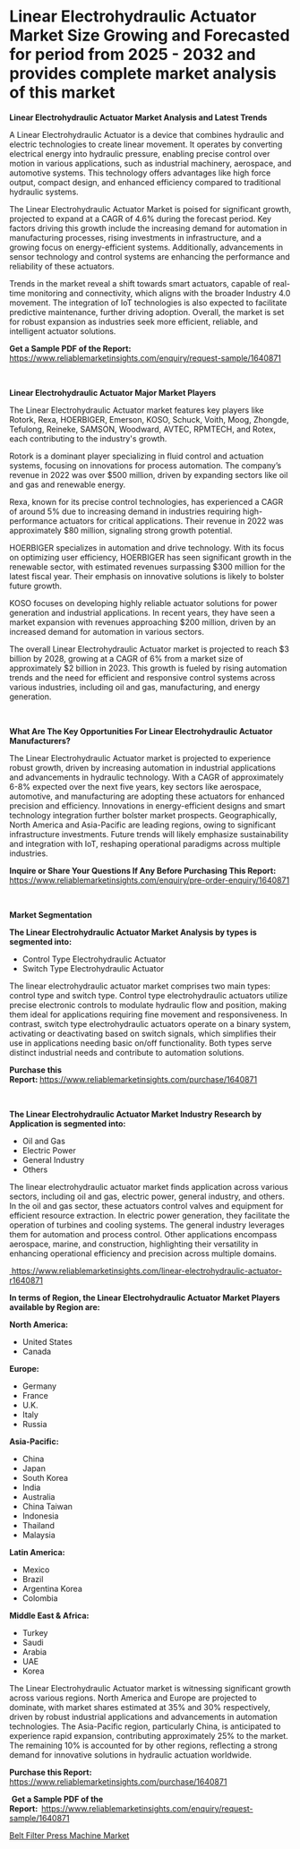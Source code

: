 <p><h1>Linear Electrohydraulic Actuator Market Size Growing and Forecasted for period from 2025 - 2032 and provides complete market analysis of this market</h1></p><p><strong>Linear Electrohydraulic Actuator Market Analysis and Latest Trends</strong></p>
<p><p>A Linear Electrohydraulic Actuator is a device that combines hydraulic and electric technologies to create linear movement. It operates by converting electrical energy into hydraulic pressure, enabling precise control over motion in various applications, such as industrial machinery, aerospace, and automotive systems. This technology offers advantages like high force output, compact design, and enhanced efficiency compared to traditional hydraulic systems.</p><p>The Linear Electrohydraulic Actuator Market is poised for significant growth, projected to expand at a CAGR of 4.6% during the forecast period. Key factors driving this growth include the increasing demand for automation in manufacturing processes, rising investments in infrastructure, and a growing focus on energy-efficient systems. Additionally, advancements in sensor technology and control systems are enhancing the performance and reliability of these actuators. </p><p>Trends in the market reveal a shift towards smart actuators, capable of real-time monitoring and connectivity, which aligns with the broader Industry 4.0 movement. The integration of IoT technologies is also expected to facilitate predictive maintenance, further driving adoption. Overall, the market is set for robust expansion as industries seek more efficient, reliable, and intelligent actuator solutions.</p></p>
<p><strong>Get a Sample PDF of the Report:&nbsp;</strong> <a href="https://www.reliablemarketinsights.com/enquiry/request-sample/1640871?utm_campaign=2199&utm_medium=2&utm_source=Github&utm_content=ia&utm_term=11042025&utm_id=linear-electrohydraulic-actuator">https://www.reliablemarketinsights.com/enquiry/request-sample/1640871</a></p>
<p>&nbsp;</p>
<p><strong>Linear Electrohydraulic Actuator Major Market Players</strong></p>
<p><p>The Linear Electrohydraulic Actuator market features key players like Rotork, Rexa, HOERBIGER, Emerson, KOSO, Schuck, Voith, Moog, Zhongde, Tefulong, Reineke, SAMSON, Woodward, AVTEC, RPMTECH, and Rotex, each contributing to the industry's growth. </p><p>Rotork is a dominant player specializing in fluid control and actuation systems, focusing on innovations for process automation. The company’s revenue in 2022 was over $500 million, driven by expanding sectors like oil and gas and renewable energy. </p><p>Rexa, known for its precise control technologies, has experienced a CAGR of around 5% due to increasing demand in industries requiring high-performance actuators for critical applications. Their revenue in 2022 was approximately $80 million, signaling strong growth potential.</p><p>HOERBIGER specializes in automation and drive technology. With its focus on optimizing user efficiency, HOERBIGER has seen significant growth in the renewable sector, with estimated revenues surpassing $300 million for the latest fiscal year. Their emphasis on innovative solutions is likely to bolster future growth.</p><p>KOSO focuses on developing highly reliable actuator solutions for power generation and industrial applications. In recent years, they have seen a market expansion with revenues approaching $200 million, driven by an increased demand for automation in various sectors.</p><p>The overall Linear Electrohydraulic Actuator market is projected to reach $3 billion by 2028, growing at a CAGR of 6% from a market size of approximately $2 billion in 2023. This growth is fueled by rising automation trends and the need for efficient and responsive control systems across various industries, including oil and gas, manufacturing, and energy generation.</p></p>
<p>&nbsp;</p>
<p><strong>What Are The Key Opportunities For Linear Electrohydraulic Actuator Manufacturers?</strong></p>
<p><p>The Linear Electrohydraulic Actuator market is projected to experience robust growth, driven by increasing automation in industrial applications and advancements in hydraulic technology. With a CAGR of approximately 6-8% expected over the next five years, key sectors like aerospace, automotive, and manufacturing are adopting these actuators for enhanced precision and efficiency. Innovations in energy-efficient designs and smart technology integration further bolster market prospects. Geographically, North America and Asia-Pacific are leading regions, owing to significant infrastructure investments. Future trends will likely emphasize sustainability and integration with IoT, reshaping operational paradigms across multiple industries.</p></p>
<p><strong>Inquire or Share Your Questions If Any Before Purchasing This Report:</strong> <a href="https://www.reliablemarketinsights.com/enquiry/pre-order-enquiry/1640871?utm_campaign=2199&utm_medium=2&utm_source=Github&utm_content=ia&utm_term=11042025&utm_id=linear-electrohydraulic-actuator">https://www.reliablemarketinsights.com/enquiry/pre-order-enquiry/1640871</a></p>
<p>&nbsp;</p>
<p><strong>Market Segmentation</strong></p>
<p><strong>The Linear Electrohydraulic Actuator Market Analysis by types is segmented into:</strong></p>
<p><ul><li>Control Type Electrohydraulic Actuator</li><li>Switch Type Electrohydraulic Actuator</li></ul></p>
<p><p>The linear electrohydraulic actuator market comprises two main types: control type and switch type. Control type electrohydraulic actuators utilize precise electronic controls to modulate hydraulic flow and position, making them ideal for applications requiring fine movement and responsiveness. In contrast, switch type electrohydraulic actuators operate on a binary system, activating or deactivating based on switch signals, which simplifies their use in applications needing basic on/off functionality. Both types serve distinct industrial needs and contribute to automation solutions.</p></p>
<p><strong>Purchase this Report:&nbsp;</strong><a href="https://www.reliablemarketinsights.com/purchase/1640871?utm_campaign=2199&utm_medium=2&utm_source=Github&utm_content=ia&utm_term=11042025&utm_id=linear-electrohydraulic-actuator">https://www.reliablemarketinsights.com/purchase/1640871</a></p>
<p>&nbsp;</p>
<p><strong>The Linear Electrohydraulic Actuator Market Industry Research by Application is segmented into:</strong></p>
<p><ul><li>Oil and Gas</li><li>Electric Power</li><li>General Industry</li><li>Others</li></ul></p>
<p><p>The linear electrohydraulic actuator market finds application across various sectors, including oil and gas, electric power, general industry, and others. In the oil and gas sector, these actuators control valves and equipment for efficient resource extraction. In electric power generation, they facilitate the operation of turbines and cooling systems. The general industry leverages them for automation and process control. Other applications encompass aerospace, marine, and construction, highlighting their versatility in enhancing operational efficiency and precision across multiple domains.</p></p>
<p><a href="https://www.reliablemarketinsights.com/linear-electrohydraulic-actuator-r1640871?utm_campaign=2199&utm_medium=2&utm_source=Github&utm_content=ia&utm_term=11042025&utm_id=linear-electrohydraulic-actuator">&nbsp;https://www.reliablemarketinsights.com/linear-electrohydraulic-actuator-r1640871</a></p>
<p><strong>In terms of Region, the Linear Electrohydraulic Actuator Market Players available by Region are:</strong></p>
<p>
    <p> <strong> North America: </strong>
        <ul>
            <li>United States</li>
            <li>Canada</li>
        </ul>
        </p> 
    <p> <strong> Europe: </strong>
        <ul>
            <li>Germany</li>
            <li>France</li>
            <li>U.K.</li>
            <li>Italy</li>
            <li>Russia</li>
        </ul>
        </p> 
    <p> <strong> Asia-Pacific: </strong>
        <ul>
            <li>China</li>
            <li>Japan</li>
            <li>South Korea</li>
            <li>India</li>
            <li>Australia</li>
            <li>China Taiwan</li>
            <li>Indonesia</li>
            <li>Thailand</li>
            <li>Malaysia</li>
        </ul>
        </p> 
    <p> <strong> Latin America: </strong>
        <ul>
            <li>Mexico</li>
            <li>Brazil</li>
            <li>Argentina Korea</li>
            <li>Colombia</li>
        </ul>
        </p> 
    <p> <strong> Middle East & Africa: </strong>
        <ul>
            <li>Turkey</li>
            <li>Saudi</li>
            <li>Arabia</li>
            <li>UAE</li>
            <li>Korea</li>
        </ul>
    </p>
    </p>
<p><p>The Linear Electrohydraulic Actuator market is witnessing significant growth across various regions. North America and Europe are projected to dominate, with market shares estimated at 35% and 30% respectively, driven by robust industrial applications and advancements in automation technologies. The Asia-Pacific region, particularly China, is anticipated to experience rapid expansion, contributing approximately 25% to the market. The remaining 10% is accounted for by other regions, reflecting a strong demand for innovative solutions in hydraulic actuation worldwide.</p></p>
<p><strong>Purchase this Report: </strong><a href="https://www.reliablemarketinsights.com/purchase/1640871?utm_campaign=2199&utm_medium=2&utm_source=Github&utm_content=ia&utm_term=11042025&utm_id=linear-electrohydraulic-actuator">https://www.reliablemarketinsights.com/purchase/1640871</a></p>
<p>&nbsp;<strong>Get a Sample PDF of the Report:&nbsp;&nbsp;</strong><a href="https://www.reliablemarketinsights.com/enquiry/request-sample/1640871?utm_campaign=2199&utm_medium=2&utm_source=Github&utm_content=ia&utm_term=11042025&utm_id=linear-electrohydraulic-actuator">https://www.reliablemarketinsights.com/enquiry/request-sample/1640871</a></p>
<p><strong></strong></p>
<p><p><a href="https://github.com/ChiragRP21/Market-Research-Report-List-7/blob/main/belt-filter-press-machine-market.md?utm_campaign=2199&utm_medium=2&utm_source=Github&utm_content=ia&utm_term=11042025&utm_id=linear-electrohydraulic-actuator">Belt Filter Press Machine Market</a></p></p>